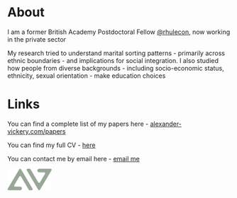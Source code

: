 # About
I am a former British Academy Postdoctoral Fellow [@rhulecon](https://www.royalholloway.ac.uk/research-and-teaching/departments-and-schools/economics/), now working in the private sector

My research tried to understand marital sorting patterns - primarily across ethnic boundaries - and implications for social integration. I also studied how people from diverse backgrounds - including socio-economic status, ethnicity, sexual orientation - make education choices 

# Links
You can find a complete list of my papers here -  [alexander-vickery.com/papers](https://www.alexander-vickery.com/papers)

You can find my full CV - [here](CV.pdf)

You can contact me by email here - [email me](mailto:alexvickery2018@gmail.com)

<img src="logo.png" width="100px">

